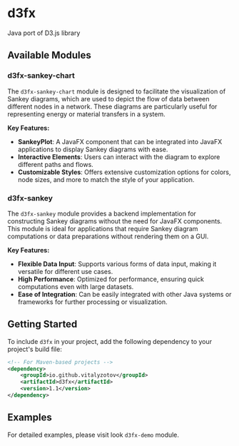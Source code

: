 # d3fx
Java port of D3.js library

## Available Modules

### d3fx-sankey-chart

The `d3fx-sankey-chart` module is designed to facilitate the visualization of Sankey diagrams, which are used 
to depict the flow of data between different nodes in a network. These diagrams are particularly useful for 
representing energy or material transfers in a system.

**Key Features:**
- **SankeyPlot**: A JavaFX component that can be integrated into JavaFX applications to display Sankey diagrams with ease.
- **Interactive Elements**: Users can interact with the diagram to explore different paths and flows.
- **Customizable Styles**: Offers extensive customization options for colors, node sizes, and more to match the style of your application.

### d3fx-sankey

The `d3fx-sankey` module provides a backend implementation for constructing Sankey diagrams without the need for JavaFX components. This module is ideal for applications that require Sankey diagram computations or data preparations without rendering them on a GUI.

**Key Features:**
- **Flexible Data Input**: Supports various forms of data input, making it versatile for different use cases.
- **High Performance**: Optimized for performance, ensuring quick computations even with large datasets.
- **Ease of Integration**: Can be easily integrated with other Java systems or frameworks for further processing or visualization.

## Getting Started

To include `d3fx` in your project, add the following dependency to your project's build file:

```xml
<!-- For Maven-based projects -->
<dependency>
    <groupId>io.github.vitalyzotov</groupId>
    <artifactId>d3fx</artifactId>
    <version>1.1</version>
</dependency>
```

## Examples

For detailed examples, please visit look `d3fx-demo` module.